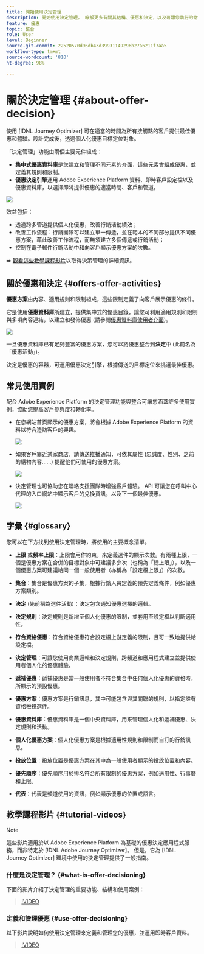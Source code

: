 ```yaml
---
title: 開始使用決定管理
description: 開始使用決定管理。 瞭解更多有關其結構、優惠和決定，以及可讓您執行的常見使用案例。
feature: 優惠
topic: 整合
role: User
level: Beginner
source-git-commit: 22520570d96db43d39931149296b27a6211f7aa5
workflow-type: tm+mt
source-wordcount: '810'
ht-degree: 98%

---
```



# 關於決定管理 {#about-offer-decision}

使用 [!DNL Journey Optimizer] 可在適當的時間為所有接觸點的客戶提供最佳優惠和體驗。設計完成後，透過個人化優惠目標定位對象。

「決定管理」功能由兩個主要元件組成：

* **集中式優惠資料庫**&#x200B;是您建立和管理不同元素的介面，這些元素會組成優惠，並定義其規則和限制。
* **優惠決定引擎**&#x200B;運用 Adobe Experience Platform 資料、即時客戶設定檔以及優惠資料庫，以選擇即將提供優惠的適當時間、客戶和管道。

![](../../assets/architecture.png)

效益包括：

* 透過跨多管道提供個人化優惠，改善行銷活動績效；
* 改善工作流程：行銷團隊可以建立單一傳遞，並在範本的不同部分提供不同優惠方案，藉此改善工作流程，而無須建立多個傳遞或行銷活動；
* 控制在電子郵件行銷活動中和向客戶顯示優惠方案的次數。

➡️ [觀看這些教學課程影片](#tutorial-videos)以取得決策管理的詳細資訊。

## 關於優惠和決定 {#offers-offer-activities}

**優惠方案**&#x200B;由內容、適用規則和限制組成，這些限制定義了向客戶展示優惠的條件。

它是使用&#x200B;**優惠資料庫**&#x200B;所建立，提供集中式的優惠目錄，讓您可利用適用規則和限制與多項內容連結，以建立和發佈優惠 (請參閱[優惠資料庫使用者介面](../get-started/user-interface.md))。

![](../../assets/offer_structure.png)

一旦優惠資料庫已有足夠豐富的優惠方案，您可以將優惠整合到&#x200B;**決定**&#x200B;中 (此前名為「優惠活動」)。

決定是優惠的容器，可運用優惠決定引擎，根據傳送的目標定位來挑選最佳優惠。

## 常見使用實例

配合 Adobe Experience Platform 的決定管理功能與整合可讓您涵蓋許多使用實例，協助您提高客戶參與度和轉化率。

* 在您網站首頁顯示的優惠方案，將會根據 Adobe Experience Platform 的資料以符合造訪客戶的興趣。

   ![](../../assets/website.png)

* 如果客戶靠近某家商店，請傳送推播通知，可依其屬性 (忠誠度、性別、之前的購物內容……) 提醒他們可使用的優惠方案。

   ![](../../assets/push_sample.png)

* 決定管理也可協助您在聯絡支援團隊時增強客戶體驗。 API 可讓您在呼叫中心代理的入口網站中顯示客戶的兌換資訊，以及下一個最佳優惠。

   ![](../../assets/do-not-localize/call-center.png)


## 字彙 {#glossary}

您可以在下方找到使用決定管理時，將使用的主要概念清單。

* **上限** 或&#x200B;**頻率上限**：上限會用作約束，來定義選件的顯示次數。有兩種上限，一個是優惠方案在合併的目標對象中可建議多少次（也稱為「總上限」），以及一個優惠方案可建議給同一個一般使用者（亦稱為「設定檔上限」）的次數。

* **集合**：集合是優惠方案的子集，根據行銷人員定義的預先定義條件，例如優惠方案類別。

* **決定** (先前稱為選件活動)：決定包含通知優惠選擇的邏輯。

* **決定規則**：決定規則是新增至個人化優惠的限制，並套用至設定檔以判斷適用性。

* **符合資格優惠**：符合資格優惠符合設定檔上游定義的限制，且可一致地提供給設定檔。

* **決定管理**：可讓您使用商業邏輯和決定規則，跨頻道和應用程式建立並提供使用者個人化的優惠體驗。

* **遞補優惠**：遞補優惠是當一般使用者不符合集合中任何個人化優惠的資格時，所顯示的預設優惠。

* **優惠方案**：優惠方案是行銷訊息，其中可能包含與其關聯的規則，以指定誰有資格檢視選件。

* **優惠資料庫**：優惠資料庫是一個中央資料庫，用來管理個人化和遞補優惠、決定規則和活動。

* **個人化優惠方案**：個人化優惠方案是根據適用性規則和限制而自訂的行銷訊息。

* **投放位置**：投放位置是優惠方案在其中為一般使用者顯示的投放位置和內容。

* **優先順序**：優先順序用於排名符合所有限制的優惠方案，例如適用性、行事曆和上限。

* **代表**：代表是頻道使用的資訊，例如顯示優惠的位置或語言。


## 教學課程影片 {#tutorial-videos}

>[!NOTE]
>
>這些影片適用於以 Adobe Experience Platform 為基礎的優惠決定應用程式服務，而非特定於 [!DNL Adobe Journey Optimizer]。 但是，它為 [!DNL Journey Optimizer] 環境中使用的決定管理提供了一般指南。

### 什麼是決定管理？ {#what-is-offer-decisioning}

下面的影片介紹了決定管理的重要功能、結構和使用案例：

>[!VIDEO](https://video.tv.adobe.com/v/326961?quality=12&learn=on)

### 定義和管理優惠 {#use-offer-decisioning}

以下影片說明如何使用決定管理來定義和管理您的優惠，並運用即時客戶資料。

>[!VIDEO](https://video.tv.adobe.com/v/326841?quality=12&learn=on)
